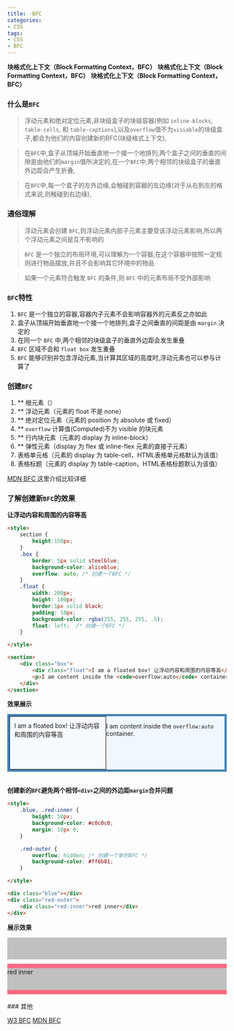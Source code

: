 ```yaml
---
title: -BFC
categories: 
- CSS
tags:
- CSS
- BFC
---
```

**块格式化上下文（Block Formatting Context，BFC）**
**块格式化上下文（Block Formatting Context，BFC）**
**块格式化上下文（Block Formatting Context，BFC）**



### 什么是`BFC`
> 浮动元素和绝对定位元素,非块级盒子的块级容器(例如 `inline-blocks`, `table-cells`, 和 `table-captions`),以及`overflow`值不为`visiable`的块级盒子,都会为他们的内容创建新的BFC(块级格式上下文),

> 在`BFC`中,盒子从顶端开始垂直地一个接一个地排列,两个盒子之间的垂直的间隙是由他们的`margin`值所决定的,在一个`BFC`中,两个相邻的块级盒子的垂直外边距会产生折叠,

> 在`BFC`中,每一个盒子的左外边缘,会触碰到容器的左边缘(对于从右到左的格式来说,则触碰到右边缘),

### 通俗理解
> 浮动元素会创建 `BFC`,则浮动元素内部子元素主要受该浮动元素影响,所以两个浮动元素之间是互不影响的

> `BFC` 是一个独立的布局环境,可以理解为一个容器,在这个容器中按照一定规则进行物品摆放,并且不会影响其它环境中的物品

> 如果一个元素符合触发 `BFC` 的条件,则 `BFC` 中的元素布局不受外部影响

### `BFC`特性
1. `BFC` 是一个独立的容器,容器内子元素不会影响容器外的元素反之亦如此
2. 盒子从顶端开始垂直地一个接一个地排列,盒子之间垂直的间距是由 `margin` 决定的
3. 在同一个 `BFC` 中,两个相邻的块级盒子的垂直外边距会发生重叠
4. `BFC` 区域不会和 `float box` 发生重叠
5. `BFC` 能够识别并包含浮动元素,当计算其区域的高度时,浮动元素也可以参与计算了


### 创建`BFC`
1. ** 根元素（<html>）
2. ** 浮动元素（元素的 float 不是 none）
3. ** 绝对定位元素（元素的 position 为 absolute 或 fixed）
4. ** `overflow` 计算值(Computed)不为 visible 的块元素
5. ** 行内块元素（元素的 display 为 inline-block）
6. ** 弹性元素（display 为 flex 或 inline-flex 元素的直接子元素）
7. 表格单元格（元素的 display 为 table-cell，HTML表格单元格默认为该值）
8. 表格标题（元素的 display 为 table-caption，HTML表格标题默认为该值）


[MDN BFC ](https://developer.mozilla.org/en-US/docs/Web/Guide/CSS/Block_formatting_context)  这里介绍比较详细



### 了解创建新`BFC`的效果

**让浮动内容和周围的内容等高**

```html
<style>
    section {
        height:150px;
    }
    .box {
        border: 5px solid steelblue;
        background-color: aliceblue;
        overflow: auto; /* 创建一个BFC */
    }
    .float {
        width: 200px;
        height: 100px;
        border:1px solid black;
        padding: 10px;
        background-color: rgba(255, 255, 255, .5);
        float: left;  /* 创建一个BFC */
    }

</style>

<section>
    <div class="box">
        <div class="float">I am a floated box! 让浮动内容和周围的内容等高</div>
        <p>I am content inside the <code>overflow:auto</code> container.</p>
    </div>
</section>
```

**效果展示**
<section style="height:150px;"><div class="box" style="overflow:auto;background-color: aliceblue;border: 5px solid steelblue;"><div class="float" style=" float: left;width: 200px;height: 100px;background-color: rgba(255, 255, 255, .5);border:1px solid black;padding: 10px;">I am a floated box! 让浮动内容和周围的内容等高</div><p>I am content inside the <code>overflow:auto</code> container.</p></div></section>

<div style="clear: both;"></div>

**创建新的`BFC`避免两个相邻`<div>`之间的外边距`margin`合并问题**

```html
<style>
    .blue, .red-inner {
        height: 50px;
        background-color: #c0c0c0;
        margin: 10px 0;
    }

    .red-outer {
        overflow: hidden; /* 创建一个新的BFC */
        background-color: #ff6b81;
    }

</style>

<div class="blue"></div>
<div class="red-outer">
    <div class="red-inner">red inner</div>
</div>
```
**展示效果**

<div class="blue" style="height: 50px;background-color: #c0c0c0;margin: 10px 0;"></div><div class="red-outer" style="overflow: hidden;background-color: #ff6b81;"><div class="red-inner" style="height: 50px;background-color: #c0c0c0;margin: 10px 0;">red inner</div></div>

<br/>
### 其他

[W3 BFC](https://www.w3.org/TR/CSS2/visuren.html#block-formatting)
[MDN BFC](https://developer.mozilla.org/zh-CN/docs/Web/Guide/CSS/Block_formatting_context)



























